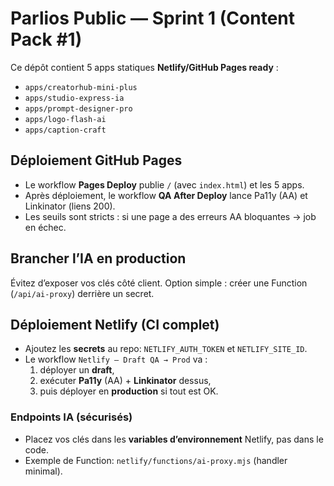 # Parlios Public — Sprint 1 (Content Pack #1)

Ce dépôt contient 5 apps statiques **Netlify/GitHub Pages ready** :
- `apps/creatorhub-mini-plus`
- `apps/studio-express-ia`
- `apps/prompt-designer-pro`
- `apps/logo-flash-ai`
- `apps/caption-craft`

## Déploiement GitHub Pages
- Le workflow **Pages Deploy** publie `/` (avec `index.html`) et les 5 apps.
- Après déploiement, le workflow **QA After Deploy** lance Pa11y (AA) et Linkinator (liens 200).
- Les seuils sont stricts : si une page a des erreurs AA bloquantes → job en échec.

## Brancher l’IA en production
Évitez d’exposer vos clés côté client. Option simple : créer une Function (`/api/ai-proxy`) derrière un secret.


## Déploiement Netlify (CI complet)
- Ajoutez les **secrets** au repo: `NETLIFY_AUTH_TOKEN` et `NETLIFY_SITE_ID`.
- Le workflow `Netlify — Draft QA → Prod` va :
  1) déployer un **draft**,
  2) exécuter **Pa11y** (AA) + **Linkinator** dessus,
  3) puis déployer en **production** si tout est OK.

### Endpoints IA (sécurisés)
- Placez vos clés dans les **variables d’environnement** Netlify, pas dans le code.
- Exemple de Function: `netlify/functions/ai-proxy.mjs` (handler minimal).

